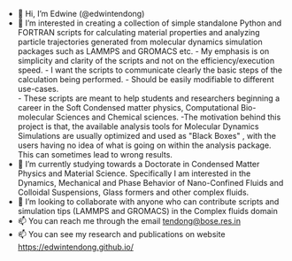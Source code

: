 - 👋 Hi, I’m Edwine (@edwintendong)
- 👀 I’m interested in creating a collection of simple standalone Python and FORTRAN scripts for calculating material properties and analyzing particle trajectories generated from molecular dynamics simulation packages such as LAMMPS and GROMACS etc.
      - My emphasis is on simplicity and clarity of the scripts and not on the efficiency/execution speed.
      - I want the scripts to communicate clearly the basic steps of the calculation being performed.
      - Should be easily modifiable to different use-cases.  
      - These scripts are meant to help students and researchers beginning a career in the  Soft Condensed matter physics, Computational Bio-molecular Sciences and           Chemical sciences. 
      -The motivation behind this project is that, the available analysis tools for Molecular Dynamics Simulations are usually optimized and used as "Black Boxes" ,
       with the users having no idea of what is going on within the analysis package. This can sometimes lead to wrong results.
- 🌱 I’m currently studying towards a Doctorate in Condensed Matter Physics and Material Science. Specifically I am interested in the Dynamics, Mechanical 
      and Phase Behavior of Nano-Confined Fluids and Colloidal Suspensions, Glass formers and other complex fluids.
- 💞️ I’m looking to collaborate with anyone who can contribute scripts and simulation tips (LAMMPS and GROMACS) in the Complex fluids domain
- 📫 You can reach me through the email tendong@bose.res.in
- 📫 You can see my research and publications on website https://edwintendong.github.io/

<!---
edwintendong/edwintendong is a ✨ special ✨ repository because its `README.md` (this file) appears on your GitHub profile.
You can click the Preview link to take a look at your changes.
--->
